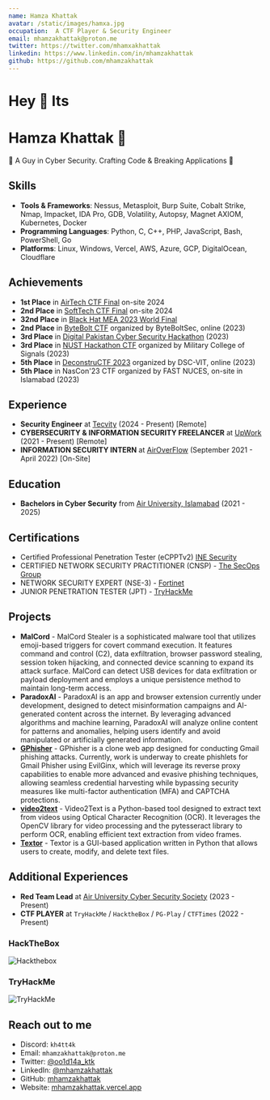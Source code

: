 ```yaml
---
name: Hamza Khattak
avatar: /static/images/hamxa.jpg
occupation:  A CTF Player & Security Engineer
email: mhamzakhattak@proton.me
twitter: https://twitter.com/mhamxakhattak
linkedin: https://www.linkedin.com/in/mhamzakhattak
github: https://github.com/mhamzakhattak
---
```


# Hey 👋 Its
# Hamza Khattak 👋
🚀 A Guy in Cyber Security. Crafting Code & Breaking Applications 👻


## Skills
- **Tools & Frameworks**: Nessus, Metasploit, Burp Suite, Cobalt Strike, Nmap, Impacket, IDA Pro, GDB, Volatility, Autopsy, Magnet AXIOM, Kubernetes, Docker
- **Programming Languages**: Python, C, C++, PHP, JavaScript, Bash, PowerShell, Go
- **Platforms**: Linux, Windows, Vercel, AWS, Azure, GCP, DigitalOcean, Cloudflare

## Achievements
- **1st Place** in [AirTech CTF Final](https://auair.tech/) on-site 2024
- **2nd Place** in [SoftTech CTF Final](https://softecnu.org/) on-site 2024
- **32nd Place** in [Black Hat MEA 2023 World Final](https://blackhatmea.com/capture-the-flag)
- **2nd Place** in [ByteBolt CTF](https://www.byteboltsec.com/) organized by ByteBoltSec, online (2023)
- **3rd Place** in [Digital Pakistan Cyber Security Hackathon](https://cyberhackathon.pk/) (2023)
- **3rd Place** in [NUST Hackathon CTF](https://mcs.nust.edu.pk/) organized by Military College of Signals (2023)
- **5th Place** in [DeconstruCTF 2023](https://ctftime.org/event/2042/) organized by DSC-VIT, online (2023)
- **5th Place** in NasCon'23 CTF organized by FAST NUCES, on-site in Islamabad (2023)

## Experience
- **Security Engineer** at [Tecvity](https://tecvity.co/) (2024 - Present) [Remote]
- **CYBERSECURITY & INFORMATION SECURITY FREELANCER** at [UpWork](https://www.upwork.com/) (2021 - Present) [Remote]
- **INFORMATION SECURITY INTERN** at [AirOverFlow](https://airoverflow.com/) (September 2021 - April 2022) [On-Site]


## Education
- **Bachelors in Cyber Security** from [Air University, Islamabad](https://au.edu.pk/) (2021 - 2025)

## Certifications

- Certified Professional Penetration Tester (eCPPTv2) [INE Security](https://certs.ine.com/d9cc55cc-f7c6-4c61-b924-898785391367)
- CERTIFIED NETWORK SECURITY PRACTITIONER (CNSP) - [The SecOps Group](https://secops.group/product/certified-network-security-practitioner/)
- NETWORK SECURITY EXPERT (NSE-3) - [Fortinet](https://www.fortinet.com/nse-training)
- JUNIOR PENETRATION TESTER (JPT) - [TryHackMe](https://tryhackme.com/path/outline/jrpenetrationtester)

## Projects
- **MalCord** - MalCord Stealer is a sophisticated malware tool that utilizes emoji-based triggers for covert command execution. It features command and control (C2), data exfiltration, browser password stealing, session token hijacking, and connected device scanning to expand its attack surface. MalCord can detect USB devices for data exfiltration or payload deployment and employs a unique persistence method to maintain long-term access.
- **ParadoxAI** - ParadoxAI is an app and browser extension currently under development, designed to detect misinformation campaigns and AI-generated content across the internet. By leveraging advanced algorithms and machine learning, ParadoxAI will analyze online content for patterns and anomalies, helping users identify and avoid manipulated or artificially generated information.
- [**GPhisher**](https://github.com/mhamzakhattak/Gphisher) - GPhisher is a clone web app designed for conducting Gmail phishing attacks. Currently, work is underway to create phishlets for Gmail Phisher using EvilGinx, which will leverage its reverse proxy capabilities to enable more advanced and evasive phishing techniques, allowing seamless credential harvesting while bypassing security measures like multi-factor authentication (MFA) and CAPTCHA protections.
- [**video2text**](https://github.com/mhamzakhattak/video2text) - Video2Text is a Python-based tool designed to extract text from videos using Optical Character Recognition (OCR). It leverages the OpenCV library for video processing and the pytesseract library to perform OCR, enabling efficient text extraction from video frames.
- [**Textor**](https://github.com/mhamzakhattak/Textor) - Textor is a GUI-based application written in Python that allows users to create, modify, and delete text files.

## Additional Experiences

- **Red Team Lead** at [Air University Cyber Security Society](https://aucss.live/) (2023 - Present)
- **CTF PLAYER** at `TryHackMe` / `HacktheBox` / `PG-Play` / `CTFTimes` (2022 - Present)

### HackTheBox
![Hackthebox](/static/images/hackthebox.png)

### TryHackMe
![TryHackMe](/static/images/tryhackme.png)


## Reach out to me

- Discord: `kh4tt4k`
- Email: `mhamzakhattak@proton.me`
- Twitter: [@oo1d14a_ktk](https://twitter.com/oo1d14a_ktk)
- LinkedIn: [@mhamzakhattak](https://www.linkedin.com/in/mhamzakhattak)
- GitHub: [mhamzakhattak](https://github.com/mhamzakhattak)
- Website: [mhamzakhattak.vercel.app](https://mhamzakhattak.vercel.app)

